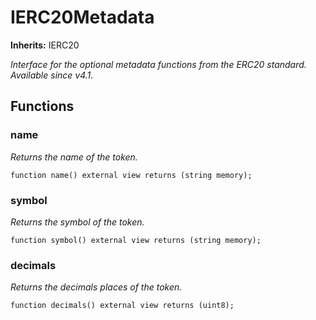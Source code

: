 # IERC20Metadata
**Inherits:**
IERC20

*Interface for the optional metadata functions from the ERC20 standard.
_Available since v4.1._*


## Functions
### name

*Returns the name of the token.*


```solidity
function name() external view returns (string memory);
```

### symbol

*Returns the symbol of the token.*


```solidity
function symbol() external view returns (string memory);
```

### decimals

*Returns the decimals places of the token.*


```solidity
function decimals() external view returns (uint8);
```

